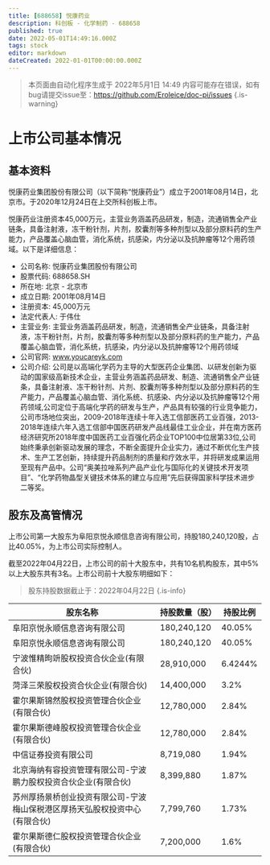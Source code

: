 ```yaml
---
title: [688658] 悦康药业
description: 科创板 - 化学制药 - 688658
published: true
date: 2022-05-01T14:49:16.000Z
tags: stock
editor: markdown
dateCreated: 2022-01-01T00:00:00.000Z
---
```


> 本页面由自动化程序生成于 2022年5月1日 14:49
> 内容可能存在错误，如有bug请提交issue至：https://github.com/Eroleice/doc-pi/issues
{.is-warning}

# 上市公司基本情况

## 基本资料

悦康药业集团股份有限公司（以下简称“悦康药业”）成立于2001年08月14日，北京市。于2020年12月24日在上交所科创板上市。

悦康药业注册资本45,000万元，主营业务涵盖药品研发，制造，流通销售全产业链条，具备注射液，冻干粉针剂，片剂，胶囊剂等多种剂型以及部分原料药的生产能力，产品覆盖心脑血管，消化系统，抗感染，内分泌以及抗肿瘤等12个用药领域。以下是详细信息：

- 公司名称: 悦康药业集团股份有限公司
- 股票代码: 688658.SH
- 所在地: 北京 - 北京市
- 成立日期: 2001年08月14日
- 注册资本: 45,000万元
- 法定代表人: 于伟仕
- 主营业务: 主营业务涵盖药品研发，制造，流通销售全产业链条，具备注射液，冻干粉针剂，片剂，胶囊剂等多种剂型以及部分原料药的生产能力，产品覆盖心脑血管，消化系统，抗感染，内分泌以及抗肿瘤等12个用药领域
- 公司官网: www.youcareyk.com
- 公司介绍: 公司是以高端化学药为主导的大型医药企业集团、以研发创新为驱动的国家级高新技术企业，主营业务涵盖药品研发、制造、流通销售全产业链条，具备注射液、冻干粉针剂、片剂、胶囊剂等多种剂型以及部分原料药的生产能力，产品覆盖心脑血管、消化系统、抗感染、内分泌以及抗肿瘤等12个用药领域,公司定位于高端化学药的研发与生产，产品具有较强的行业竞争能力，公司市场地位突出，2009-2018年连续十年入选工信部医药工业百强，2013-2018年连续六年入选工信部中国医药研发产品线最佳工业企业，并在南方医药经济研究所2018年度中国医药工业百强化药企业TOP100中位居第33位,公司始终秉承创新驱动发展的理念，不断全面提升企业实力，通过不断优化生产技术、生产工艺创新，持续提升药品制剂的质量和疗效水平，并将研发成果运用至现有产品中。公司“奥美拉唑系列产品产业化与国际化的关键技术开发项目”、“化学药物晶型关键技术体系的建立与应用”先后获得国家科学技术进步二等奖。


## 股东及高管情况

上市公司第一大股东为阜阳京悦永顺信息咨询有限公司，持股180,240,120股，占比40.05%，为上市公司实际控制人。

截至2022年04月22日，上市公司的前十大股东中，共有10名机构股东，其中5%以上大股东共有3名。上市公司前十大股东明细如下：

> 股东持股数据截止于：2022年04月22日
{.is-info}

| 股东名称 | 持股数量（股） | 持股比例 |
| --- | --- | --- |
| 阜阳京悦永顺信息咨询有限公司 | 180,240,120 | 40.05% |
| 阜阳京悦永顺信息咨询有限公司 | 180,240,120 | 40.05% |
| 宁波惟精昫竔股权投资合伙企业(有限合伙) | 28,910,000 | 6.4244% |
| 菏泽三荣股权投资合伙企业(有限合伙) | 14,400,000 | 3.2% |
| 霍尔果斯锦然股权投资管理合伙企业(有限合伙) | 12,780,000 | 2.84% |
| 霍尔果斯德峰股权投资管理合伙企业(有限合伙) | 12,780,000 | 2.84% |
| 中信证券投资有限公司 | 8,719,080 | 1.94% |
| 北京海纳有容投资管理有限公司-宁波鹏力股权投资合伙企业(有限合伙) | 8,399,880 | 1.87% |
| 苏州厚扬景桥创业投资有限公司-宁波梅山保税港区厚扬天弘股权投资中心(有限合伙) | 7,799,760 | 1.73% |
| 霍尔果斯德仁股权投资管理合伙企业(有限合伙) | 7,200,000 | 1.6% |




